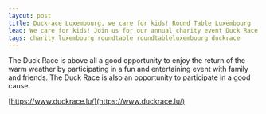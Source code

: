 ```yaml
---
layout: post
title: Duckrace Luxembourg, we care for kids! Round Table Luxembourg
lead: We care for kids! Join us for our annual charity event Duck Race in Sat 29th of April in Luxembourg.
tags: charity luxembourg roundtable roundtableluxembourg duckrace
---
```


The Duck Race is above all a good opportunity to enjoy the return of the warm weather by participating in a fun and entertaining event with family and friends. The Duck Race is also an opportunity to participate in a good cause.

[https://www.duckrace.lu/](https://www.duckrace.lu/)